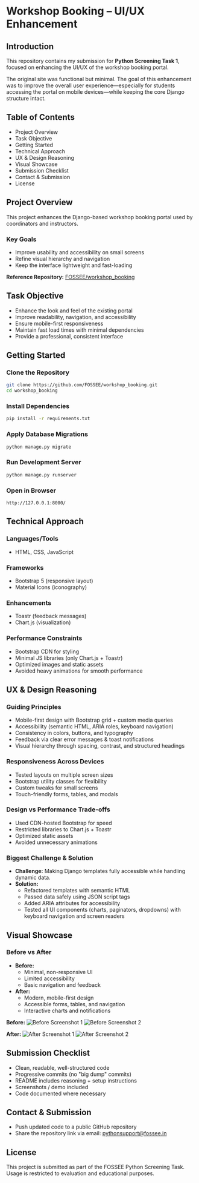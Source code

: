 # Workshop Booking – UI/UX Enhancement

## Introduction
This repository contains my submission for **Python Screening Task 1**, focused on enhancing the UI/UX of the workshop booking portal.

The original site was functional but minimal. The goal of this enhancement was to improve the overall user experience—especially for students accessing the portal on mobile devices—while keeping the core Django structure intact.

## Table of Contents
- Project Overview
- Task Objective
- Getting Started
- Technical Approach
- UX & Design Reasoning
- Visual Showcase
- Submission Checklist
- Contact & Submission
- License

## Project Overview
This project enhances the Django-based workshop booking portal used by coordinators and instructors.

### Key Goals
- Improve usability and accessibility on small screens
- Refine visual hierarchy and navigation
- Keep the interface lightweight and fast-loading

**Reference Repository:** [FOSSEE/workshop_booking](https://github.com/FOSSEE/workshop_booking)

## Task Objective
- Enhance the look and feel of the existing portal
- Improve readability, navigation, and accessibility
- Ensure mobile-first responsiveness
- Maintain fast load times with minimal dependencies
- Provide a professional, consistent interface

## Getting Started

### Clone the Repository
```bash
git clone https://github.com/FOSSEE/workshop_booking.git
cd workshop_booking
```

### Install Dependencies
```bash
pip install -r requirements.txt
```

### Apply Database Migrations
```bash
python manage.py migrate
```

### Run Development Server
```bash
python manage.py runserver
```

### Open in Browser
```
http://127.0.0.1:8000/
```

## Technical Approach

### Languages/Tools
- HTML, CSS, JavaScript

### Frameworks
- Bootstrap 5 (responsive layout)
- Material Icons (iconography)

### Enhancements
- Toastr (feedback messages)
- Chart.js (visualization)

### Performance Constraints
- Bootstrap CDN for styling
- Minimal JS libraries (only Chart.js + Toastr)
- Optimized images and static assets
- Avoided heavy animations for smooth performance

## UX & Design Reasoning

### Guiding Principles
- Mobile-first design with Bootstrap grid + custom media queries
- Accessibility (semantic HTML, ARIA roles, keyboard navigation)
- Consistency in colors, buttons, and typography
- Feedback via clear error messages & toast notifications
- Visual hierarchy through spacing, contrast, and structured headings

### Responsiveness Across Devices
- Tested layouts on multiple screen sizes
- Bootstrap utility classes for flexibility
- Custom tweaks for small screens
- Touch-friendly forms, tables, and modals

### Design vs Performance Trade-offs
- Used CDN-hosted Bootstrap for speed
- Restricted libraries to Chart.js + Toastr
- Optimized static assets
- Avoided unnecessary animations

### Biggest Challenge & Solution
- **Challenge:** Making Django templates fully accessible while handling dynamic data.
- **Solution:**
  - Refactored templates with semantic HTML
  - Passed data safely using JSON script tags
  - Added ARIA attributes for accessibility
  - Tested all UI components (charts, paginators, dropdowns) with keyboard navigation and screen readers

## Visual Showcase

### Before vs After
- **Before:**
  - Minimal, non-responsive UI
  - Limited accessibility
  - Basic navigation and feedback
- **After:**
  - Modern, mobile-first design
  - Accessible forms, tables, and navigation
  - Interactive charts and notifications


**Before:**
![Before Screenshot 1](docs/before-1.png)
![Before Screenshot 2](docs/before-2.png)

**After:**
![After Screenshot 1](docs/after-1.png)
![After Screenshot 2](docs/after-2.png)


## Submission Checklist
- Clean, readable, well-structured code
- Progressive commits (no "big dump" commits)
- README includes reasoning + setup instructions
- Screenshots / demo included
- Code documented where necessary

## Contact & Submission
- Push updated code to a public GitHub repository
- Share the repository link via email: pythonsupport@fossee.in

## License
This project is submitted as part of the FOSSEE Python Screening Task.
Usage is restricted to evaluation and educational purposes.
